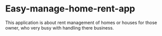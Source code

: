 # Easy-manage-home-rent-app
This application is about rent management of homes or houses for those owner, who very busy with handling there business.
